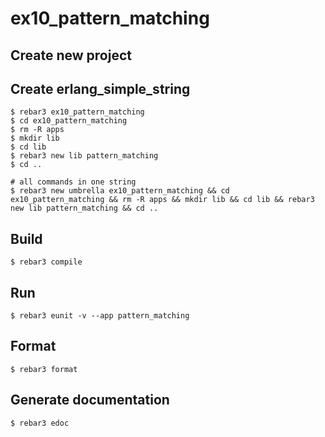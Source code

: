 ex10_pattern_matching
=====

Create new project
----	
Create erlang_simple_string
----	
	$ rebar3 ex10_pattern_matching
	$ cd ex10_pattern_matching
	$ rm -R apps
	$ mkdir lib
	$ cd lib
	$ rebar3 new lib pattern_matching
	$ cd ..
	
	# all commands in one string
	$ rebar3 new umbrella ex10_pattern_matching && cd ex10_pattern_matching && rm -R apps && mkdir lib && cd lib && rebar3 new lib pattern_matching && cd ..

Build
-----
	$ rebar3 compile

Run
-----
	$ rebar3 eunit -v --app pattern_matching
	
Format
-----
	$ rebar3 format

Generate documentation
-----
	$ rebar3 edoc
